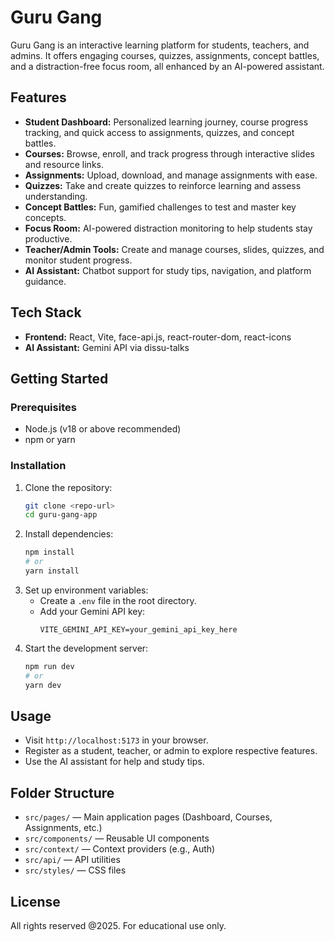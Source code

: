 # Guru Gang

Guru Gang is an interactive learning platform for students, teachers, and admins. It offers engaging courses, quizzes, assignments, concept battles, and a distraction-free focus room, all enhanced by an AI-powered assistant.

## Features
- **Student Dashboard:** Personalized learning journey, course progress tracking, and quick access to assignments, quizzes, and concept battles.
- **Courses:** Browse, enroll, and track progress through interactive slides and resource links.
- **Assignments:** Upload, download, and manage assignments with ease.
- **Quizzes:** Take and create quizzes to reinforce learning and assess understanding.
- **Concept Battles:** Fun, gamified challenges to test and master key concepts.
- **Focus Room:** AI-powered distraction monitoring to help students stay productive.
- **Teacher/Admin Tools:** Create and manage courses, slides, quizzes, and monitor student progress.
- **AI Assistant:** Chatbot support for study tips, navigation, and platform guidance.

## Tech Stack
- **Frontend:** React, Vite, face-api.js, react-router-dom, react-icons
- **AI Assistant:** Gemini API via dissu-talks

## Getting Started

### Prerequisites
- Node.js (v18 or above recommended)
- npm or yarn

### Installation
1. Clone the repository:
   ```bash
   git clone <repo-url>
   cd guru-gang-app
   ```
2. Install dependencies:
   ```bash
   npm install
   # or
   yarn install
   ```
3. Set up environment variables:
   - Create a `.env` file in the root directory.
   - Add your Gemini API key:
     ```env
     VITE_GEMINI_API_KEY=your_gemini_api_key_here
     ```
4. Start the development server:
   ```bash
   npm run dev
   # or
   yarn dev
   ```

## Usage
- Visit `http://localhost:5173` in your browser.
- Register as a student, teacher, or admin to explore respective features.
- Use the AI assistant for help and study tips.

## Folder Structure
- `src/pages/` — Main application pages (Dashboard, Courses, Assignments, etc.)
- `src/components/` — Reusable UI components
- `src/context/` — Context providers (e.g., Auth)
- `src/api/` — API utilities
- `src/styles/` — CSS files

## License
All rights reserved @2025. For educational use only.
